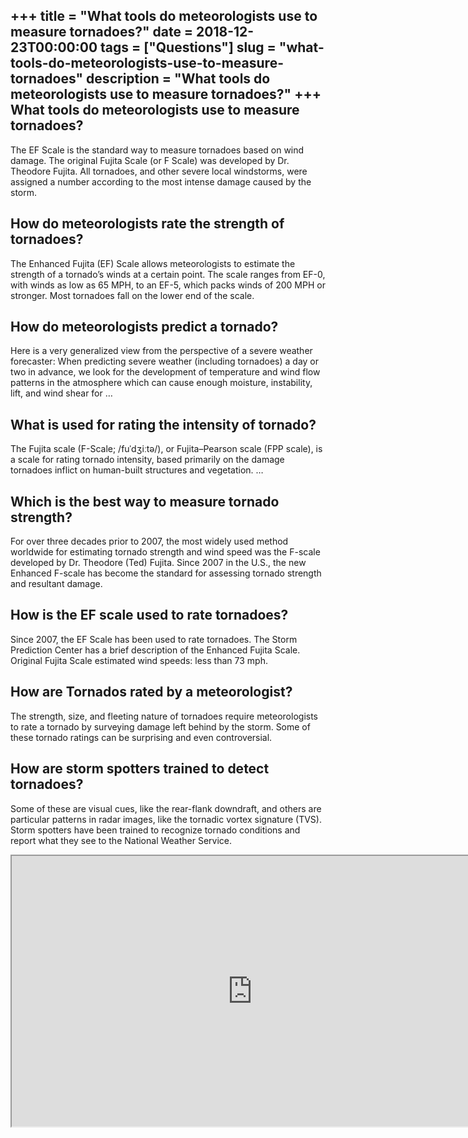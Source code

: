 +++
title = "What tools do meteorologists use to measure tornadoes?"
date = 2018-12-23T00:00:00
tags = ["Questions"]
slug = "what-tools-do-meteorologists-use-to-measure-tornadoes"
description = "What tools do meteorologists use to measure tornadoes?"
+++
What tools do meteorologists use to measure tornadoes?
------------------------------------------------------

The EF Scale is the standard way to measure tornadoes based on wind damage. The original Fujita Scale (or F Scale) was developed by Dr. Theodore Fujita. All tornadoes, and other severe local windstorms, were assigned a number according to the most intense damage caused by the storm.

How do meteorologists rate the strength of tornadoes?
-----------------------------------------------------

The Enhanced Fujita (EF) Scale allows meteorologists to estimate the strength of a tornado’s winds at a certain point. The scale ranges from EF-0, with winds as low as 65 MPH, to an EF-5, which packs winds of 200 MPH or stronger. Most tornadoes fall on the lower end of the scale.

How do meteorologists predict a tornado?
----------------------------------------

Here is a very generalized view from the perspective of a severe weather forecaster: When predicting severe weather (including tornadoes) a day or two in advance, we look for the development of temperature and wind flow patterns in the atmosphere which can cause enough moisture, instability, lift, and wind shear for …

What is used for rating the intensity of tornado?
-------------------------------------------------

The Fujita scale (F-Scale; /fuˈdʒiːtə/), or Fujita–Pearson scale (FPP scale), is a scale for rating tornado intensity, based primarily on the damage tornadoes inflict on human-built structures and vegetation. …

Which is the best way to measure tornado strength?
--------------------------------------------------

For over three decades prior to 2007, the most widely used method worldwide for estimating tornado strength and wind speed was the F-scale developed by Dr. Theodore (Ted) Fujita. Since 2007 in the U.S., the new Enhanced F-scale has become the standard for assessing tornado strength and resultant damage.

How is the EF scale used to rate tornadoes?
-------------------------------------------

Since 2007, the EF Scale has been used to rate tornadoes. The Storm Prediction Center has a brief description of the Enhanced Fujita Scale. Original Fujita Scale estimated wind speeds: less than 73 mph.

How are Tornados rated by a meteorologist?
------------------------------------------

The strength, size, and fleeting nature of tornadoes require meteorologists to rate a tornado by surveying damage left behind by the storm. Some of these tornado ratings can be surprising and even controversial.

How are storm spotters trained to detect tornadoes?
---------------------------------------------------

Some of these are visual cues, like the rear-flank downdraft, and others are particular patterns in radar images, like the tornadic vortex signature (TVS). Storm spotters have been trained to recognize tornado conditions and report what they see to the National Weather Service.

<iframe allow="accelerometer; autoplay; clipboard-write; encrypted-media; gyroscope; picture-in-picture" allowfullscreen="" class="__youtube_prefs__  epyt-is-override  no-lazyload" data-no-lazy="1" data-origheight="433" data-origwidth="770" data-skipgform_ajax_framebjll="" height="433" id="_ytid_32637" loading="lazy" src="https://www.youtube.com/embed/Bqdm_JySJD8?enablejsapi=1&autoplay=0&cc_load_policy=0&cc_lang_pref=&iv_load_policy=1&loop=0&modestbranding=0&rel=1&fs=1&playsinline=0&autohide=2&theme=dark&color=red&controls=1&" title="YouTube player" width="770"></iframe>